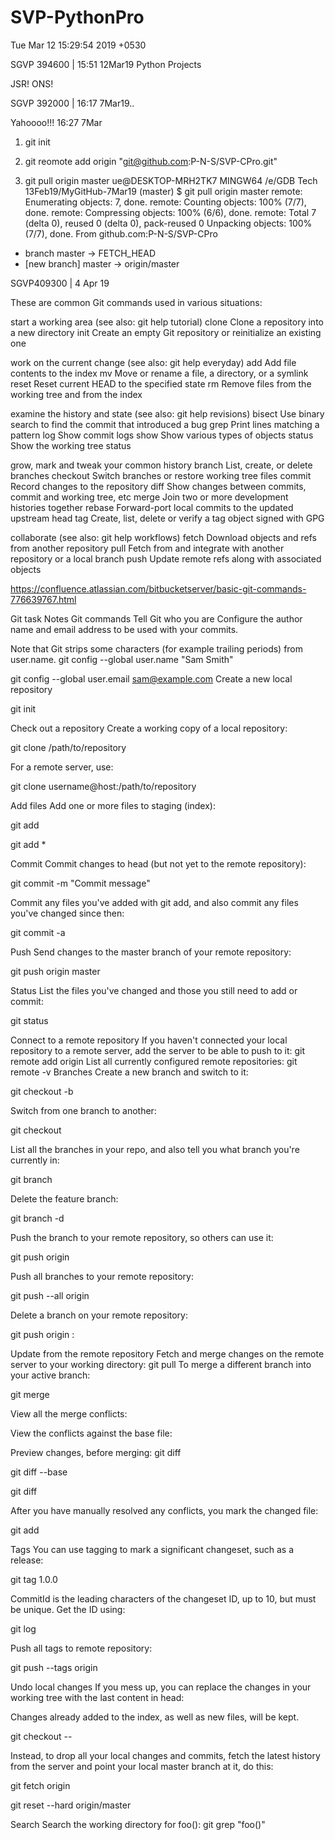 # SVP-PythonPro
Tue Mar 12 15:29:54 2019 +0530

SGVP 394600 | 15:51 12Mar19
Python Projects


JSR! ONS!

SGVP 392000 | 16:17 7Mar19..


Yahoooo!!! 16:27 7Mar
1) git init
2) git reomote add origin "git@github.com:P-N-S/SVP-CPro.git"


3) git pull origin master
ue@DESKTOP-MRH2TK7 MINGW64 /e/GDB Tech 13Feb19/MyGitHub-7Mar19 (master)
$ git pull origin master
remote: Enumerating objects: 7, done.
remote: Counting objects: 100% (7/7), done.
remote: Compressing objects: 100% (6/6), done.
remote: Total 7 (delta 0), reused 0 (delta 0), pack-reused 0
Unpacking objects: 100% (7/7), done.
From github.com:P-N-S/SVP-CPro
 * branch            master     -> FETCH_HEAD
 * [new branch]      master     -> origin/master
 
 
 SGVP409300 | 4 Apr 19
 
 These are common Git commands used in various situations:

start a working area (see also: git help tutorial)
   clone      Clone a repository into a new directory
   init       Create an empty Git repository or reinitialize an existing one

work on the current change (see also: git help everyday)
   add        Add file contents to the index
   mv         Move or rename a file, a directory, or a symlink
   reset      Reset current HEAD to the specified state
   rm         Remove files from the working tree and from the index

examine the history and state (see also: git help revisions)
   bisect     Use binary search to find the commit that introduced a bug
   grep       Print lines matching a pattern
   log        Show commit logs
   show       Show various types of objects
   status     Show the working tree status

grow, mark and tweak your common history
   branch     List, create, or delete branches
   checkout   Switch branches or restore working tree files
   commit     Record changes to the repository
   diff       Show changes between commits, commit and working tree, etc
   merge      Join two or more development histories together
   rebase     Forward-port local commits to the updated upstream head
   tag        Create, list, delete or verify a tag object signed with GPG

collaborate (see also: git help workflows)
   fetch      Download objects and refs from another repository
   pull       Fetch from and integrate with another repository or a local branch
   push       Update remote refs along with associated objects

 https://confluence.atlassian.com/bitbucketserver/basic-git-commands-776639767.html
 
 Git task 	Notes 	Git commands
Tell Git who you are 	Configure the author name and email address to be used with your commits.

Note that Git strips some characters (for example trailing periods) from user.name.
	git config --global user.name "Sam Smith"

git config --global user.email sam@example.com
Create a new local repository 	  	

git init

Check out a repository 	Create a working copy of a local repository: 	

git clone /path/to/repository

For a remote server, use: 	

git clone username@host:/path/to/repository

Add files 	Add one or more files to staging (index): 	

git add <filename>

git add *

Commit 	Commit changes to head (but not yet to the remote repository): 	

git commit -m "Commit message"

Commit any files you've added with git add, and also commit any files you've changed since then: 	

git commit -a

Push 	Send changes to the master branch of your remote repository: 	

git push origin master

Status 	List the files you've changed and those you still need to add or commit: 	

git status

Connect to a remote repository 	If you haven't connected your local repository to a remote server, add the server to be able to push to it: 	git remote add origin <server>
List all currently configured remote repositories: 	git remote -v
Branches 	Create a new branch and switch to it: 	

git checkout -b <branchname>

Switch from one branch to another: 	

git checkout <branchname>

List all the branches in your repo, and also tell you what branch you're currently in: 	

git branch

Delete the feature branch: 	

git branch -d <branchname>

Push the branch to your remote repository, so others can use it: 	

git push origin <branchname>

Push all branches to your remote repository: 	

git push --all origin

Delete a branch on your remote repository: 	

git push origin :<branchname>

Update from the remote repository 	Fetch and merge changes on the remote server to your working directory: 	git pull
To merge a different branch into your active branch: 	

git merge <branchname>

View all the merge conflicts:

View the conflicts against the base file:

Preview changes, before merging:
	git diff

git diff --base <filename>

git diff <sourcebranch> <targetbranch>

After you have manually resolved any conflicts, you mark the changed file: 	

git add <filename>

Tags 	You can use tagging to mark a significant changeset, such as a release: 	

git tag 1.0.0 <commitID>

CommitId is the leading characters of the changeset ID, up to 10, but must be unique. Get the ID using: 	

git log

Push all tags to remote repository: 	

git push --tags origin

Undo local changes 	If you mess up, you can replace the changes in your working tree with the last content in head:

Changes already added to the index, as well as new files, will be kept.
	

git checkout -- <filename>

Instead, to drop all your local changes and commits, fetch the latest history from the server and point your local master branch at it, do this: 	

git fetch origin

git reset --hard origin/master

Search 	Search the working directory for foo(): 	git grep "foo()"
